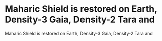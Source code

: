 # Maharic Shield is restored on Earth, Density-3 Gaia, Density-2 Tara and

Maharic Shield is restored on Earth, Density-3 Gaia, Density-2 Tara and